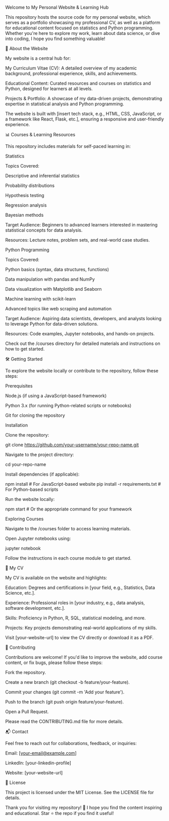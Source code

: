 Welcome to My Personal Website & Learning Hub

This repository hosts the source code for my personal website, which serves as a portfolio showcasing my professional CV, as well as a platform for educational content focused on statistics and Python programming. Whether you're here to explore my work, learn about data science, or dive into coding, I hope you find something valuable!

📑 About the Website

My website is a central hub for:





My Curriculum Vitae (CV): A detailed overview of my academic background, professional experience, skills, and achievements.



Educational Content: Curated resources and courses on statistics and Python, designed for learners at all levels.



Projects & Portfolio: A showcase of my data-driven projects, demonstrating expertise in statistical analysis and Python programming.

The website is built with [insert tech stack, e.g., HTML, CSS, JavaScript, or a framework like React, Flask, etc.], ensuring a responsive and user-friendly experience.

📊 Courses & Learning Resources

This repository includes materials for self-paced learning in:

Statistics





Topics Covered:





Descriptive and inferential statistics



Probability distributions



Hypothesis testing



Regression analysis



Bayesian methods



Target Audience: Beginners to advanced learners interested in mastering statistical concepts for data analysis.



Resources: Lecture notes, problem sets, and real-world case studies.

Python Programming





Topics Covered:





Python basics (syntax, data structures, functions)



Data manipulation with pandas and NumPy



Data visualization with Matplotlib and Seaborn



Machine learning with scikit-learn



Advanced topics like web scraping and automation



Target Audience: Aspiring data scientists, developers, and analysts looking to leverage Python for data-driven solutions.



Resources: Code examples, Jupyter notebooks, and hands-on projects.

Check out the /courses directory for detailed materials and instructions on how to get started.

🛠️ Getting Started

To explore the website locally or contribute to the repository, follow these steps:

Prerequisites





Node.js (if using a JavaScript-based framework)



Python 3.x (for running Python-related scripts or notebooks)



Git for cloning the repository

Installation





Clone the repository:

git clone https://github.com/your-username/your-repo-name.git



Navigate to the project directory:

cd your-repo-name



Install dependencies (if applicable):

npm install  # For JavaScript-based website
pip install -r requirements.txt  # For Python-based scripts



Run the website locally:

npm start  # Or the appropriate command for your framework

Exploring Courses





Navigate to the /courses folder to access learning materials.



Open Jupyter notebooks using:

jupyter notebook



Follow the instructions in each course module to get started.

📄 My CV

My CV is available on the website and highlights:





Education: Degrees and certifications in [your field, e.g., Statistics, Data Science, etc.].



Experience: Professional roles in [your industry, e.g., data analysis, software development, etc.].



Skills: Proficiency in Python, R, SQL, statistical modeling, and more.



Projects: Key projects demonstrating real-world applications of my skills.

Visit [your-website-url] to view the CV directly or download it as a PDF.

🤝 Contributing

Contributions are welcome! If you'd like to improve the website, add course content, or fix bugs, please follow these steps:





Fork the repository.



Create a new branch (git checkout -b feature/your-feature).



Commit your changes (git commit -m 'Add your feature').



Push to the branch (git push origin feature/your-feature).



Open a Pull Request.

Please read the CONTRIBUTING.md file for more details.

📬 Contact

Feel free to reach out for collaborations, feedback, or inquiries:





Email: [your-email@example.com]



LinkedIn: [your-linkedin-profile]



Website: [your-website-url]

📜 License

This project is licensed under the MIT License. See the LICENSE file for details.



Thank you for visiting my repository! 🚀 I hope you find the content inspiring and educational. Star ⭐ the repo if you find it useful!
